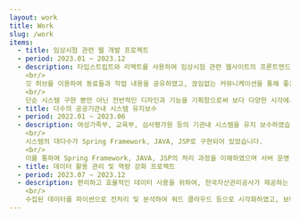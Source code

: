 ```yaml
---
layout: work
title: Work
slug: /work
items:
  - title: 임상시험 관련 웹 개발 프로젝트
  - period: 2023.01 ~ 2023.12
  - description: 타입스트립트와 리액트를 사용하여 임상시험 관련 웹사이트의 프론트엔드를 담당하여 개발했습니다.
    <br/>
    깃 허브를 이용하여 동료들과 작업 내용을 공유하였고, 끊임없는 커뮤니케이션을 통해 좋은 시스템을 구현하였습니다.
    <br/>
    단순 시스템 구현 뿐만 아닌 전반적인 디자인과 기능을 기획함으로써 보다 다양한 시각에서 문제를 이해하고 처리할 수 있는 능력을 기를 수 있었습니다.
  - title: 다수의 공공기관내 시스템 유지보수
  - period: 2022.01 ~ 2023.06
  - description: 여성가족부, 교육부, 심사평가원 등의 기관내 시스템을 유지 보수하였습니다.
    <br/>
    시스템의 대다수가 Spring Framework, JAVA, JSP로 구현되어 있었습니다.
    <br/>
    이를 통하여 Spring Framework, JAVA, JSP의 처리 과정을 이해하였으며 서버 운영 환경 등에 관하여 배웠습니다.
  - title: 데이터 활용 관리 및 역량 강화 프로젝트
  - period: 2023.07 ~ 2023.12
  - description: 편리하고 효율적인 데이터 사용을 위하여, 한국자산관리공사가 제공하는 공공데이터의 수요 조사 및 해당 데이터를 분석하여 사용빈도나 수요도에 따라 개선점을 도출하였습니다.
    <br/>
    수집된 데이터를 파이썬으로 전처리 및 분석하여 워드 클라우드 등으로 시각화하였고, 보다 직관적이고 정확한 데이터를 도출할 수 있었습니다.
---
```


<br />
<br />
